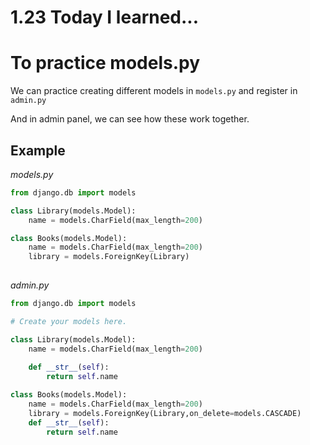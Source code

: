 # 1.23 Today I learned...


# To practice models.py

We can practice creating different models in `models.py` and register in `admin.py`

And in admin panel, we can see how these work together.

## Example


<em>models.py</em>

```py
from django.db import models

class Library(models.Model):
    name = models.CharField(max_length=200)

class Books(models.Model):
    name = models.CharField(max_length=200)
    library = models.ForeignKey(Library)
    
```

<em>admin.py</em>

```py
from django.db import models

# Create your models here.

class Library(models.Model):
    name = models.CharField(max_length=200)
    
    def __str__(self):
        return self.name

class Books(models.Model):
    name = models.CharField(max_length=200)
    library = models.ForeignKey(Library,on_delete=models.CASCADE)
    def __str__(self):
        return self.name
```

